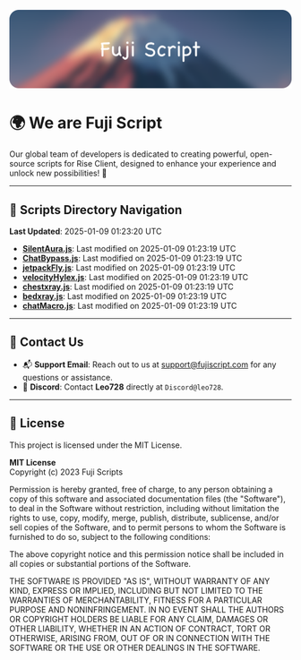 ![Banner](.github/b.webp)

# 🌍 **We are Fuji Script**

Our global team of developers is dedicated to creating powerful, open-source scripts for Rise Client, designed to enhance your experience and unlock new possibilities! 🌟

---
<!-- SCRIPTS_NAVIGATION_START -->
## 📂 **Scripts Directory Navigation**

**Last Updated**: 2025-01-09 01:23:20 UTC

- **[SilentAura.js](scripts/SilentAura.js)**: Last modified on 2025-01-09 01:23:19 UTC
- **[ChatBypass.js](scripts/ChatBypass.js)**: Last modified on 2025-01-09 01:23:19 UTC
- **[jetpackFly.js](scripts/jetpackFly.js)**: Last modified on 2025-01-09 01:23:19 UTC
- **[velocityHylex.js](scripts/velocityHylex.js)**: Last modified on 2025-01-09 01:23:19 UTC
- **[chestxray.js](scripts/chestxray.js)**: Last modified on 2025-01-09 01:23:19 UTC
- **[bedxray.js](scripts/bedxray.js)**: Last modified on 2025-01-09 01:23:19 UTC
- **[chatMacro.js](scripts/chatMacro.js)**: Last modified on 2025-01-09 01:23:19 UTC

<!-- SCRIPTS_NAVIGATION_END -->

---

## 💬 **Contact Us**  
- 📬 **Support Email**: Reach out to us at [support@fujiscript.com](mailto:support@fujiscript.com) for any questions or assistance.  
- 💬 **Discord**: Contact **Leo728** directly at `Discord@leo728`.

---

## 📜 **License**

This project is licensed under the MIT License.  

**MIT License**  
Copyright (c) 2023 Fuji Scripts  

Permission is hereby granted, free of charge, to any person obtaining a copy of this software and associated documentation files (the "Software"), to deal in the Software without restriction, including without limitation the rights to use, copy, modify, merge, publish, distribute, sublicense, and/or sell copies of the Software, and to permit persons to whom the Software is furnished to do so, subject to the following conditions:  

The above copyright notice and this permission notice shall be included in all copies or substantial portions of the Software.  

THE SOFTWARE IS PROVIDED "AS IS", WITHOUT WARRANTY OF ANY KIND, EXPRESS OR IMPLIED, INCLUDING BUT NOT LIMITED TO THE WARRANTIES OF MERCHANTABILITY, FITNESS FOR A PARTICULAR PURPOSE AND NONINFRINGEMENT. IN NO EVENT SHALL THE AUTHORS OR COPYRIGHT HOLDERS BE LIABLE FOR ANY CLAIM, DAMAGES OR OTHER LIABILITY, WHETHER IN AN ACTION OF CONTRACT, TORT OR OTHERWISE, ARISING FROM, OUT OF OR IN CONNECTION WITH THE SOFTWARE OR THE USE OR OTHER DEALINGS IN THE SOFTWARE.  
